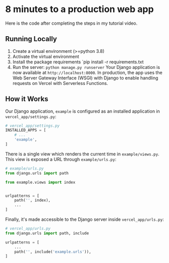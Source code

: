 # 8 minutes to a production web app
Here is the code after completing the steps in my tutorial video.

## Running Locally

1. Create a virtual environment (>=python 3.8)
2. Activate the virtual environment
2. Install the package requirements `pip install -r requirements.txt
3. Run the server: `python manage.py runserver`
Your Django application is now available at `http://localhost:8000`.
In production, the app uses the Web Server Gateway Interface (WSGI) with Django to enable handling requests on Vercel with Serverless Functions.


## How it Works

Our Django application, `example` is configured as an installed application in `vercel_app/settings.py`:
```python
# vercel_app/settings.py
INSTALLED_APPS = [
    # ...
    'example',
]
```

There is a single view which renders the current time in `example/views.py`. 
This view is exposed a URL through `example/urls.py`:

```python
# example/urls.py
from django.urls import path

from example.views import index


urlpatterns = [
    path('', index),
    ...
]
```

Finally, it's made accessible to the Django server inside `vercel_app/urls.py`:

```python
# vercel_app/urls.py
from django.urls import path, include

urlpatterns = [
    ...
    path('', include('example.urls')),
]
```
